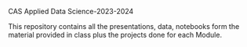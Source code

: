 CAS Applied Data Science-2023-2024

This repository contains all the presentations, data, notebooks form the material provided in class plus the projects done for each Module.



